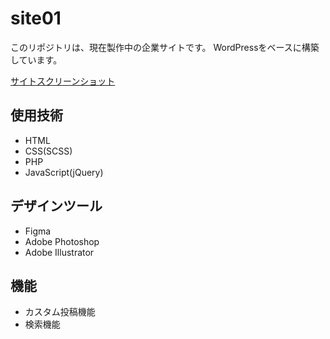 # site01
このリポジトリは、現在製作中の企業サイトです。
WordPressをベースに構築しています。

[サイトスクリーンショット](screenshot)

## 使用技術
- HTML
- CSS(SCSS)
- PHP
- JavaScript(jQuery)

## デザインツール
- Figma
- Adobe Photoshop
- Adobe Illustrator

## 機能
- カスタム投稿機能
- 検索機能
